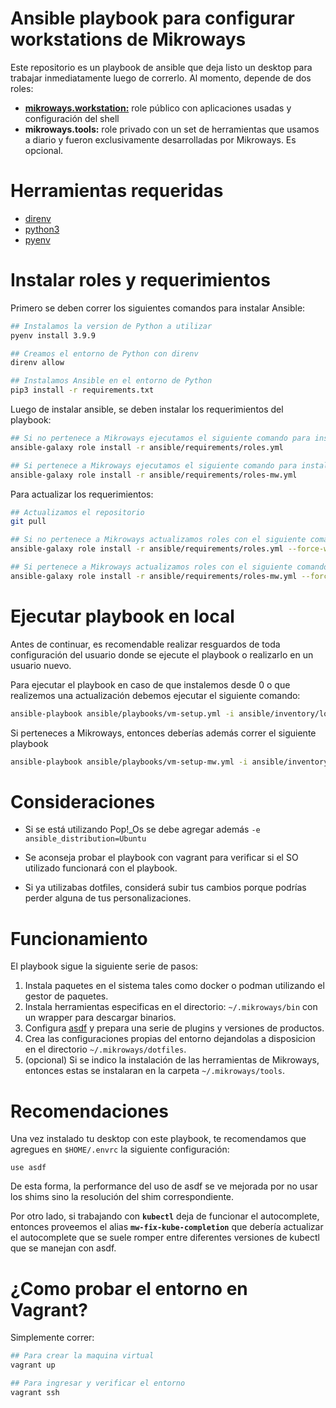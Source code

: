 # Ansible playbook para configurar workstations de Mikroways

Este repositorio es un playbook de ansible que deja listo un desktop para
trabajar inmediatamente luego de correrlo. Al momento, depende de dos roles:

* [**mikroways.workstation:**](https://galaxy.ansible.com/mikroways/workstation) role público con aplicaciones usadas y configuración
  del shell
* **mikroways.tools:** role privado con un set de herramientas que usamos a
  diario y fueron exclusivamente desarrolladas por Mikroways. Es opcional.

# Herramientas requeridas

* [direnv](https://direnv.net/)
* [python3](https://www.python.org/downloads/)
* [pyenv](https://github.com/pyenv/pyenv#installation)

# Instalar roles y requerimientos

Primero se deben correr los siguientes comandos para instalar Ansible:

```bash
## Instalamos la version de Python a utilizar
pyenv install 3.9.9

## Creamos el entorno de Python con direnv
direnv allow

## Instalamos Ansible en el entorno de Python
pip3 install -r requirements.txt
```

Luego de instalar ansible, se deben instalar los requerimientos del playbook:

```bash
## Si no pertenece a Mikroways ejecutamos el siguiente comando para instalar los roles
ansible-galaxy role install -r ansible/requirements/roles.yml

## Si pertenece a Mikroways ejecutamos el siguiente comando para instalar los roles
ansible-galaxy role install -r ansible/requirements/roles-mw.yml
```

Para actualizar los requerimientos:

```bash
## Actualizamos el repositorio
git pull

## Si no pertenece a Mikroways actualizamos roles con el siguiente comando:
ansible-galaxy role install -r ansible/requirements/roles.yml --force-with-deps

## Si pertenece a Mikroways actualizamos roles con el siguiente comando:
ansible-galaxy role install -r ansible/requirements/roles-mw.yml --force-with-deps
```

# Ejecutar playbook en local

Antes de continuar, es recomendable realizar resguardos de toda configuración del
usuario donde se ejecute el playbook o realizarlo en un usuario nuevo.

Para ejecutar el playbook en caso de que instalemos desde 0 o que realizemos una
actualización debemos ejecutar el siguiente comando:

```bash
ansible-playbook ansible/playbooks/vm-setup.yml -i ansible/inventory/localhost.yml -K
```

Si perteneces a Mikroways, entonces deberías además correr el siguiente playbook

```bash
ansible-playbook ansible/playbooks/vm-setup-mw.yml -i ansible/inventory/localhost.yml -K
```

# Consideraciones

* Si se está utilizando Pop!\_Os se debe agregar además `-e ansible_distribution=Ubuntu`

* Se aconseja probar el playbook con vagrant para verificar si el SO utilizado
 funcionará con el playbook.

* Si ya utilizabas dotfiles, considerá subir tus cambios porque podrías perder
  alguna de tus personalizaciones.

# Funcionamiento

El playbook sigue la siguiente serie de pasos:

1. Instala paquetes en el sistema tales como docker o podman utilizando el gestor
   de paquetes.
1. Instala herramientas especificas en el directorio: `~/.mikroways/bin` con un
   wrapper para descargar binarios.
1. Configura [asdf](https://asdf-vm.com/) y prepara una serie de plugins y
   versiones de productos.
1. Crea las configuraciones propias del entorno dejandolas a disposicion en el
   directorio `~/.mikroways/dotfiles`.
1. (opcional) Si se indico la instalación de las herramientas de Mikroways,
   entonces estas se instalaran en la carpeta `~/.mikroways/tools`.

# Recomendaciones

Una vez instalado tu desktop con este playbook, te recomendamos que agregues en
`$HOME/.envrc` la siguiente configuración:

```
use asdf
```

De esta forma, la performance del uso de asdf se ve mejorada por no usar los
shims sino la resolución del shim correspondiente.

Por otro lado, si trabajando con **`kubectl`** deja de funcionar el
autocomplete, entonces proveemos el alias **`mw-fix-kube-completion`** que
debería actualizar el autocomplete que se suele romper entre diferentes
versiones de kubectl que se manejan con asdf.

# ¿Como probar el entorno en Vagrant?

Simplemente correr:

```bash
## Para crear la maquina virtual
vagrant up

## Para ingresar y verificar el entorno
vagrant ssh
```
